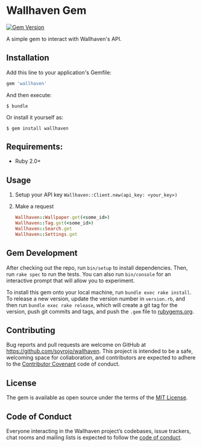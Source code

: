 # Wallhaven Gem

[![Gem Version](https://badge.fury.io/rb/wallhaven.svg)](https://badge.fury.io/rb/wallhaven)

A simple gem to interact with Wallhaven's API.

## Installation

Add this line to your application's Gemfile:

```ruby
gem 'wallhaven'
```

And then execute:

    $ bundle

Or install it yourself as:

    $ gem install wallhaven

## Requirements:
* Ruby 2.0+

## Usage

1. Setup your API key
    `Wallhaven::Client.new(api_key: <your_key>)`

2. Make a request
    ```ruby
    Wallhaven::Wallpaper.get(<some_id>)
    Wallhaven::Tag.get(<some_id>)
    Wallhaven::Search.get
    Wallhaven::Settings.get
    ```

## Gem Development

After checking out the repo, run `bin/setup` to install dependencies. Then, run `rake spec` to run the tests. You can also run `bin/console` for an interactive prompt that will allow you to experiment.

To install this gem onto your local machine, run `bundle exec rake install`. To release a new version, update the version number in `version.rb`, and then run `bundle exec rake release`, which will create a git tag for the version, push git commits and tags, and push the `.gem` file to [rubygems.org](https://rubygems.org).

## Contributing

Bug reports and pull requests are welcome on GitHub at https://github.com/soyrojo/wallhaven. This project is intended to be a safe, welcoming space for collaboration, and contributors are expected to adhere to the [Contributor Covenant](http://contributor-covenant.org) code of conduct.

## License

The gem is available as open source under the terms of the [MIT License](https://opensource.org/licenses/MIT).

## Code of Conduct

Everyone interacting in the Wallhaven project’s codebases, issue trackers, chat rooms and mailing lists is expected to follow the [code of conduct](https://github.com/soyrojo/wallhaven/blob/master/CODE_OF_CONDUCT.md).

